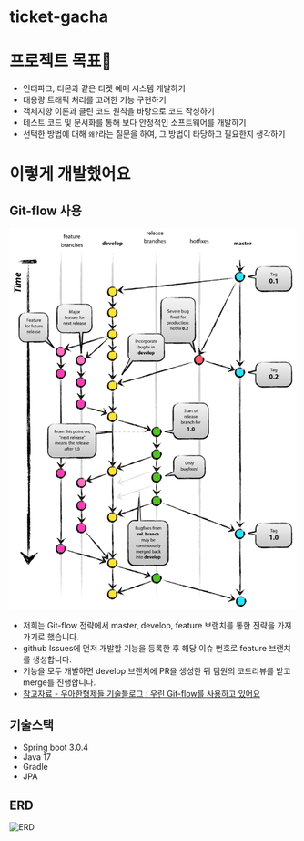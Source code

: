 # ticket-gacha
# 프로젝트 목표🙂
- 인터파크, 티몬과 같은 티켓 예매 시스템 개발하기
- 대용량 트래픽 처리를 고려한 기능 구현하기
- 객체지향 이론과 클린 코드 원칙을 바탕으로 코드 작성하기
- 테스트 코드 및 문서화를 통해 보다 안정적인 소프트웨어를 개발하기
- 선택한 방법에 대해 `왜?`라는 질문을 하여, 그 방법이 타당하고 필요한지 생각하기

# 이렇게 개발했어요

## Git-flow 사용
![git-flow](.assets/git-flow.png)
- 저희는 Git-flow 전략에서 master, develop, feature 브랜치를 통한 전략을 가져가기로 했습니다.
- github Issues에 먼저 개발할 기능을 등록한 후 해당 이슈 번호로 feature 브랜치를 생성합니다.
- 기능을 모두 개발하면 develop 브랜치에 PR을 생성한 뒤 팀원의 코드리뷰를 받고 merge를 진행합니다.
- [참고자료 - 우아한형제들 기술블로그 : 우린 Git-flow를 사용하고 있어요](https://techblog.woowahan.com/2553/)

## 기술스택
- Spring boot 3.0.4
- Java 17
- Gradle
- JPA

## ERD
![ERD](.assets/ERD.PNG)
